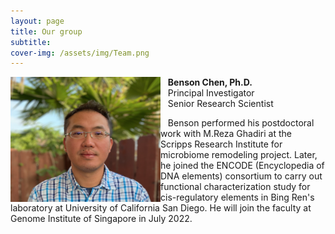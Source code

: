 ```yaml
---
layout: page
title: Our group
subtitle: 
cover-img: /assets/img/Team.png
---
```


<img alt="Benson Chen, PhD" align="left" src="assets/img/Benson3.png" width="240" height="200"/>
&nbsp;&nbsp;&nbsp;<b>Benson Chen, Ph.D.</b><br>
&nbsp;&nbsp;&nbsp;Principal Investigator<br>
&nbsp;&nbsp;&nbsp;Senior Research Scientist<br>

&nbsp;&nbsp;&nbsp;Benson performed his postdoctoral work with M.Reza Ghadiri at the Scripps Research Institute for microbiome remodeling project. Later, he joined the ENCODE (Encyclopedia of DNA elements) consortium to carry out functional characterization study for cis-regulatory elements in Bing Ren's laboratory at University of California San Diego. He will join the faculty at Genome Institute of Singapore in July 2022.<br>
<br><br><br>

